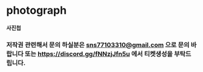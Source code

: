 # photograph
**사진첩**

### 저작권 관련해서 문의 하실분은 sns77103310@gmail.com 으로 문의 바랍니다 또는 https://discord.gg/fNNzjJfn5u 에서 티켓생성을 부탁드립니다.

